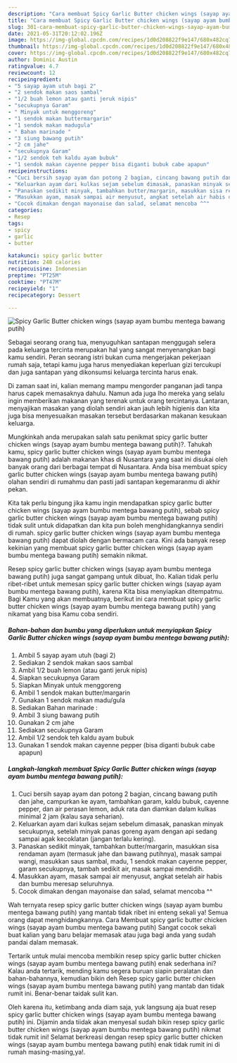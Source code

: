 ```yaml
---
description: "Cara membuat Spicy Garlic Butter chicken wings (sayap ayam bumbu mentega bawang putih) yang lezat Untuk Jualan"
title: "Cara membuat Spicy Garlic Butter chicken wings (sayap ayam bumbu mentega bawang putih) yang lezat Untuk Jualan"
slug: 301-cara-membuat-spicy-garlic-butter-chicken-wings-sayap-ayam-bumbu-mentega-bawang-putih-yang-lezat-untuk-jualan
date: 2021-05-31T20:12:02.196Z
image: https://img-global.cpcdn.com/recipes/1d0d208822f9e147/680x482cq70/spicy-garlic-butter-chicken-wings-sayap-ayam-bumbu-mentega-bawang-putih-foto-resep-utama.jpg
thumbnail: https://img-global.cpcdn.com/recipes/1d0d208822f9e147/680x482cq70/spicy-garlic-butter-chicken-wings-sayap-ayam-bumbu-mentega-bawang-putih-foto-resep-utama.jpg
cover: https://img-global.cpcdn.com/recipes/1d0d208822f9e147/680x482cq70/spicy-garlic-butter-chicken-wings-sayap-ayam-bumbu-mentega-bawang-putih-foto-resep-utama.jpg
author: Dominic Austin
ratingvalue: 4.7
reviewcount: 12
recipeingredient:
- "5 sayap ayam utuh bagi 2"
- "2 sendok makan saos sambal"
- "1/2 buah lemon atau ganti jeruk nipis"
- "secukupnya Garam"
- " Minyak untuk menggoreng"
- "1 sendok makan buttermargarin"
- "1 sendok makan madugula"
- " Bahan marinade "
- "3 siung bawang putih"
- "2 cm jahe"
- "secukupnya Garam"
- "1/2 sendok teh kaldu ayam bubuk"
- "1 sendok makan cayenne pepper bisa diganti bubuk cabe apapun"
recipeinstructions:
- "Cuci bersih sayap ayam dan potong 2 bagian, cincang bawang putih dan jahe, campurkan ke ayam, tambahkan garam, kaldu bubuk, cayenne pepper, dan air perasan lemon, aduk rata dan diamkan dalam kulkas minimal 2 jam (kalau saya seharian)."
- "Keluarkan ayam dari kulkas sejam sebelum dimasak, panaskan minyak secukupnya, setelah minyak panas goreng ayam dengan api sedang sampai agak kecoklatan (jangan terlalu kering)."
- "Panaskan sedikit minyak, tambahkan butter/margarin, masukkan sisa rendaman ayam (termasuk jahe dan bawang putihnya), masak sampai wangi, masukkan saus sambal, madu, 1 sendok makan cayenne pepper, garam secukupnya, tambah sedikit air, masak sampai mendidih."
- "Masukkan ayam, masak sampai air menyusut, angkat setelah air habis dan bumbu meresap seluruhnya."
- "Cocok dimakan dengan mayonaise dan salad, selamat mencoba ^^"
categories:
- Resep
tags:
- spicy
- garlic
- butter

katakunci: spicy garlic butter 
nutrition: 248 calories
recipecuisine: Indonesian
preptime: "PT25M"
cooktime: "PT47M"
recipeyield: "1"
recipecategory: Dessert

---
```



![Spicy Garlic Butter chicken wings (sayap ayam bumbu mentega bawang putih)](https://img-global.cpcdn.com/recipes/1d0d208822f9e147/680x482cq70/spicy-garlic-butter-chicken-wings-sayap-ayam-bumbu-mentega-bawang-putih-foto-resep-utama.jpg)

Sebagai seorang orang tua, menyuguhkan santapan menggugah selera pada keluarga tercinta merupakan hal yang sangat menyenangkan bagi kamu sendiri. Peran seorang istri bukan cuma mengerjakan pekerjaan rumah saja, tetapi kamu juga harus menyediakan keperluan gizi tercukupi dan juga santapan yang dikonsumsi keluarga tercinta harus enak.

Di zaman  saat ini, kalian memang mampu mengorder panganan jadi tanpa harus capek memasaknya dahulu. Namun ada juga lho mereka yang selalu ingin memberikan makanan yang terenak untuk orang tercintanya. Lantaran, menyajikan masakan yang diolah sendiri akan jauh lebih higienis dan kita juga bisa menyesuaikan masakan tersebut berdasarkan makanan kesukaan keluarga. 



Mungkinkah anda merupakan salah satu penikmat spicy garlic butter chicken wings (sayap ayam bumbu mentega bawang putih)?. Tahukah kamu, spicy garlic butter chicken wings (sayap ayam bumbu mentega bawang putih) adalah makanan khas di Nusantara yang saat ini disukai oleh banyak orang dari berbagai tempat di Nusantara. Anda bisa membuat spicy garlic butter chicken wings (sayap ayam bumbu mentega bawang putih) olahan sendiri di rumahmu dan pasti jadi santapan kegemaranmu di akhir pekan.

Kita tak perlu bingung jika kamu ingin mendapatkan spicy garlic butter chicken wings (sayap ayam bumbu mentega bawang putih), sebab spicy garlic butter chicken wings (sayap ayam bumbu mentega bawang putih) tidak sulit untuk didapatkan dan kita pun boleh menghidangkannya sendiri di rumah. spicy garlic butter chicken wings (sayap ayam bumbu mentega bawang putih) dapat diolah dengan bermacam cara. Kini ada banyak resep kekinian yang membuat spicy garlic butter chicken wings (sayap ayam bumbu mentega bawang putih) semakin nikmat.

Resep spicy garlic butter chicken wings (sayap ayam bumbu mentega bawang putih) juga sangat gampang untuk dibuat, lho. Kalian tidak perlu ribet-ribet untuk memesan spicy garlic butter chicken wings (sayap ayam bumbu mentega bawang putih), karena Kita bisa menyiapkan ditempatmu. Bagi Kamu yang akan membuatnya, berikut ini cara membuat spicy garlic butter chicken wings (sayap ayam bumbu mentega bawang putih) yang nikamat yang bisa Kamu coba sendiri.

<!--inarticleads1-->

##### Bahan-bahan dan bumbu yang diperlukan untuk menyiapkan Spicy Garlic Butter chicken wings (sayap ayam bumbu mentega bawang putih):

1. Ambil 5 sayap ayam utuh (bagi 2)
1. Sediakan 2 sendok makan saos sambal
1. Ambil 1/2 buah lemon (atau ganti jeruk nipis)
1. Siapkan secukupnya Garam
1. Siapkan  Minyak untuk menggoreng
1. Ambil 1 sendok makan butter/margarin
1. Gunakan 1 sendok makan madu/gula
1. Sediakan  Bahan marinade :
1. Ambil 3 siung bawang putih
1. Gunakan 2 cm jahe
1. Sediakan secukupnya Garam
1. Ambil 1/2 sendok teh kaldu ayam bubuk
1. Gunakan 1 sendok makan cayenne pepper (bisa diganti bubuk cabe apapun)




<!--inarticleads2-->

##### Langkah-langkah membuat Spicy Garlic Butter chicken wings (sayap ayam bumbu mentega bawang putih):

1. Cuci bersih sayap ayam dan potong 2 bagian, cincang bawang putih dan jahe, campurkan ke ayam, tambahkan garam, kaldu bubuk, cayenne pepper, dan air perasan lemon, aduk rata dan diamkan dalam kulkas minimal 2 jam (kalau saya seharian).
1. Keluarkan ayam dari kulkas sejam sebelum dimasak, panaskan minyak secukupnya, setelah minyak panas goreng ayam dengan api sedang sampai agak kecoklatan (jangan terlalu kering).
1. Panaskan sedikit minyak, tambahkan butter/margarin, masukkan sisa rendaman ayam (termasuk jahe dan bawang putihnya), masak sampai wangi, masukkan saus sambal, madu, 1 sendok makan cayenne pepper, garam secukupnya, tambah sedikit air, masak sampai mendidih.
1. Masukkan ayam, masak sampai air menyusut, angkat setelah air habis dan bumbu meresap seluruhnya.
1. Cocok dimakan dengan mayonaise dan salad, selamat mencoba ^^




Wah ternyata resep spicy garlic butter chicken wings (sayap ayam bumbu mentega bawang putih) yang mantab tidak ribet ini enteng sekali ya! Semua orang dapat menghidangkannya. Cara Membuat spicy garlic butter chicken wings (sayap ayam bumbu mentega bawang putih) Sangat cocok sekali buat kalian yang baru belajar memasak atau juga bagi anda yang sudah pandai dalam memasak.

Tertarik untuk mulai mencoba membikin resep spicy garlic butter chicken wings (sayap ayam bumbu mentega bawang putih) enak sederhana ini? Kalau anda tertarik, mending kamu segera buruan siapin peralatan dan bahan-bahannya, kemudian bikin deh Resep spicy garlic butter chicken wings (sayap ayam bumbu mentega bawang putih) yang mantab dan tidak rumit ini. Benar-benar taidak sulit kan. 

Oleh karena itu, ketimbang anda diam saja, yuk langsung aja buat resep spicy garlic butter chicken wings (sayap ayam bumbu mentega bawang putih) ini. Dijamin anda tiidak akan menyesal sudah bikin resep spicy garlic butter chicken wings (sayap ayam bumbu mentega bawang putih) nikmat tidak rumit ini! Selamat berkreasi dengan resep spicy garlic butter chicken wings (sayap ayam bumbu mentega bawang putih) enak tidak rumit ini di rumah masing-masing,ya!.

